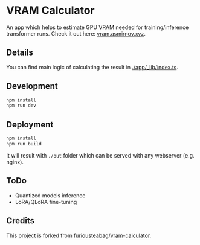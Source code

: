 # VRAM Calculator

An app which helps to estimate GPU VRAM needed for training/inference transformer runs. Check it out here: [vram.asmirnov.xyz](https://vram.asmirnov.xyz/).

## Details

You can find main logic of calculating the result in [./app/\_lib/index.ts](./app/_lib/index.ts).

## Development

```bash
npm install
npm run dev
```

## Deployment

```bash
npm install
npm run build
```

It will result with `./out` folder which can be served with any webserver (e.g. nginx).

## ToDo

- Quantized models inference
- LoRA/QLoRA fine-tuning

## Credits

This project is forked from [furiousteabag/vram-calculator](https://github.com/furiousteabag/vram-calculator).
